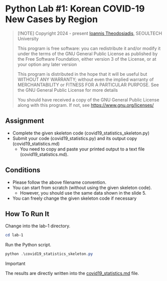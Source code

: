 # Python Lab #1: Korean COVID-19 New Cases by Region
>
> [!NOTE]
> Copyright 2024 - present [Ioannis Theodosiadis](mailto:ioannis@seoultech.ac.kr), SEOULTECH University
>
> This program is free software: you can redistribute it and/or modify
> it under the terms of the GNU General Public License as published by
> the Free Software Foundation, either version 3 of the License, or
> at your option any later version
>
> This program is distributed in the hope that it will be useful
> but WITHOUT ANY WARRANTY; without even the implied warranty of
> MERCHANTABILITY or FITNESS FOR A PARTICULAR PURPOSE.  See the
> GNU General Public License for more details
>
> You should have received a copy of the GNU General Public License
> along with this program. If not, see <https://www.gnu.org/licenses/>

## Assignment

- Complete the given skeleton code (covid19_statistics_skeleton.py)
- Submit your code (covid19_statistics.py) and its output copy (covid19_statistics.md)
  - You need to copy and paste your printed output to a text file (covid19_statistics.md).

## Conditions

- Please follow the above filename convention.
- You can start from scratch (without using the given skeleton code).
  - However, you should use the same data shown in the slide 5.
- You can freely change the given skeleton code if necessary

## How To Run It

Change into the lab-1 directory.

```PowerShell
cd lab-1
```

Run the Python script.

```PowerShell
python .\covid19_statistics_skeleton.py
```

> [!IMPORTANT]
> The results are directly written into the [covid19_statistics.md](./covid19_statistics.md) file.
